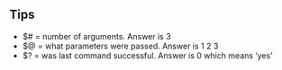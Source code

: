 ## Tips
* $# = number of arguments. Answer is 3
* $@ = what parameters were passed. Answer is 1 2 3
* $? = was last command successful. Answer is 0 which means ‘yes’

